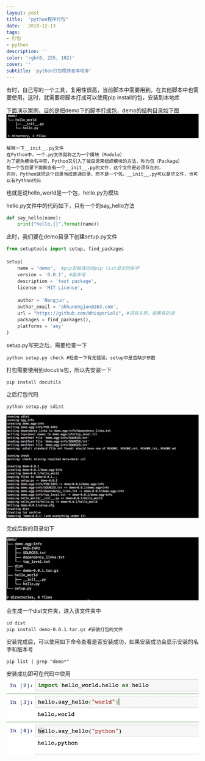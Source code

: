 ```yaml
---
layout: post
title:  "python程序打包"
date:   2018-12-13
tags:
- 打包
- python
description: ''
color: 'rgb(0, 255, 102)'
cover: ''
subtitle: 'python打包程序至本地库'
---
```


有时，自己写的一个工具，复用性很高，当前脚本中需要用到，在其他脚本中也需要使用，这时，就需要将脚本打成可以使用pip install的包，安装到本地库

下面演示案例，目的是把demo下的脚本打成包，demo的结构目录如下图
![image](/blog/blog_python_package/catalog.jpg)

```
解释一下__init__.py文件
在Python中，一个.py文件就称之为一个模块（Module）
为了避免模块名冲突，Python又引入了按目录来组织模块的方法，称为包（Package）
每一个包目录下面都会有一个__init__.py的文件，这个文件是必须存在的，
否则，Python就把这个目录当成普通目录，而不是一个包。__init__.py可以是空文件，也可以有Python代码
```
也就是说hello_world是一个包，hello.py为模块

hello.py文件中的代码如下，只有一个的say_hello方法

```python
def say_hello(name):
    print("hello,{}".format(name))
```

此时，我们要在demo目录下创建setup.py文件

```python
from setuptools import setup, find_packages

setup(
    name = 'demo',  #pip安装成功后pip list显示的名字
    version = '0.0.1', #版本号
    description = 'test package',
    license = 'MIT License',

    author = 'Nengjun',
    author_email = 'ahhunengjun@163.com',
    url = "https://github.com/WhisperLoli", #项目主页，如果有的话
    packages = find_packages(),
    platforms = 'any'
)
```

setup.py写完之后，需要检查一下

```shell
python setup.py check #检查一下有无错误，setup中是否缺少参数
```

打包需要使用到docutils包，所以先安装一下

	pip install docutils

之后打包代码

	python setup.py sdist
	
![image](/blog/blog_python_package/package.jpg)

完成后新的目录如下

![image](/blog/blog_python_package/new_catalog.jpg)

会生成一个dist文件夹，进入该文件夹中

```shell
cd dist
pip install demo-0.0.1.tar.gz #安装打包的文件
```

安装完成后，可以使用如下命令查看是否安装成功，如果安装成功会显示安装的名字和版本号

```shell
pip list | grep "demo*"
```

安装成功即可在代码中使用
![image](/blog/blog_python_package/success.jpg)


